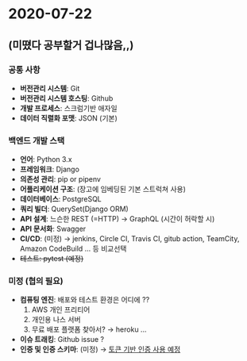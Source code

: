 # 2020-07-22

## (미뗬다 공부할거 겁나많음,,)
### 공통 사항
- **버전관리 시스템**: Git
- **버전관리 시스템 호스팅**: Github
- **개발 프로세스**: 스크럼기반 애자일
- **데이터 직렬화 포맷**: JSON (기본)

### 백엔드 개발 스택
- **언어**: Python 3.x
- **프레임워크**: Django
- **의존성 관리**: pip or pipenv
- **어플리케이션 구조**: (장고에 임베딩된 기본 스트럭쳐 사용)
- **데이터베이스**: PostgreSQL
- **쿼리 빌더**: QuerySet(Django ORM)
- **API 설계**: 느슨한 REST (=HTTP) → GraphQL (시간이 허락할 시)
- **API 문서화**: Swagger
- **CI/CD**: (미정) → jenkins, Circle CI, Travis CI, gitub action, TeamCity, Amazon CodeBuild ... 등 비교선택
- ~~테스트: pytest (예정)~~

### 미정 (협의 필요)
- **컴퓨팅 엔진**: 배포와 테스트 환경은 어디에 ??
    1. AWS 개인 프리티어
    2. 개인용 나스 서버
    3. 무료 배포 플랫폼 찾아서? → heroku ...
- **이슈 트래킹**: Github issue ?
- **인증 및 인증 스키마**: (미정) → [토큰 기반 인증 사용 예정](https://tansfil.tistory.com/58)
